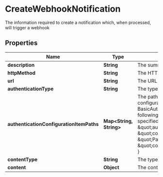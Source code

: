 

# CreateWebhookNotification

The information required to create a notification which, when processed, will trigger a webhook

## Properties

Name | Type | Description | Notes
------------ | ------------- | ------------- | -------------
**description** | **String** | The summary of the services provided by the notification | 
**httpMethod** | **String** | The HTTP method such as GET, POST, etc. to use on the request | 
**url** | **String** | The URL to send the request to | 
**authenticationType** | **String** | The type of authentication to use on the request | 
**authenticationConfigurationItemPaths** | **Map&lt;String, String&gt;** | The paths of the Configuration Store configuration items that contain the authentication configuration. Each  authentication type requires different keys:  - Lusid - None required  - BasicAuth - Requires &#39;Username&#39; and &#39;Password&#39;  - BearerToken - Requires &#39;BearerToken&#39;                e.g. the following would be valid assuming that the config is present in the configuration store at the  specified paths:                    \&quot;authenticationType\&quot;: \&quot;BasicAuth\&quot;,      \&quot;authenticationConfigurationItemPaths\&quot;: {          \&quot;Username\&quot;: \&quot;config://personal/myUserId/WebhookConfigurations/ExampleService/AdminUser\&quot;,          \&quot;Password\&quot;: \&quot;config://personal/myUserId/WebhookConfigurations/ExampleService/AdminPassword\&quot;      } |  [optional]
**contentType** | **String** | The type of the content e.g. Json |  [optional]
**content** | **Object** | The content of the request |  [optional]



